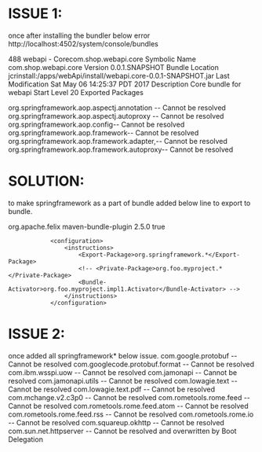 ISSUE 1:
========
once after installing the bundler below error
http://localhost:4502/system/console/bundles

488	 webapi - Corecom.shop.webapi.core
Symbolic Name	com.shop.webapi.core
Version	0.0.1.SNAPSHOT
Bundle Location	jcrinstall:/apps/webApi/install/webapi.core-0.0.1-SNAPSHOT.jar
Last Modification	Sat May 06 14:25:37 PDT 2017
Description	Core bundle for webapi
Start Level	20
Exported Packages	

org.springframework.aop.aspectj.annotation -- Cannot be resolved
org.springframework.aop.aspectj.autoproxy -- Cannot be resolved
org.springframework.aop.config-- Cannot be resolved
org.springframework.aop.framework-- Cannot be resolved
org.springframework.aop.framework.adapter,-- Cannot be resolved
org.springframework.aop.framework.autoproxy-- Cannot be resolved

SOLUTION:
=========
to make springframework as a part of bundle added below line to export to bundle.

<plugin>
				<groupId>org.apache.felix</groupId>
				<artifactId>maven-bundle-plugin</artifactId>
				<version>2.5.0</version>
				<inherited>true</inherited>

				<configuration>
					<instructions>
						<Export-Package>org.springframework.*</Export-Package>
						<!-- <Private-Package>org.foo.myproject.*</Private-Package>
						<Bundle-Activator>org.foo.myproject.impl1.Activator</Bundle-Activator> -->
					</instructions>
				</configuration>
</plugin>

      
ISSUE 2:
========
once added all springframework* below issue.
    com.google.protobuf -- Cannot be resolved
        com.googlecode.protobuf.format -- Cannot be resolved
        com.ibm.wsspi.uow -- Cannot be resolved
        com.jamonapi -- Cannot be resolved
        com.jamonapi.utils -- Cannot be resolved
        com.lowagie.text -- Cannot be resolved
        com.lowagie.text.pdf -- Cannot be resolved
        com.mchange.v2.c3p0 -- Cannot be resolved
        com.rometools.rome.feed -- Cannot be resolved
        com.rometools.rome.feed.atom -- Cannot be resolved
        com.rometools.rome.feed.rss -- Cannot be resolved
        com.rometools.rome.io -- Cannot be resolved
        com.squareup.okhttp -- Cannot be resolved
        com.sun.net.httpserver -- Cannot be resolved and overwritten by Boot Delegation
